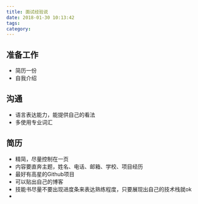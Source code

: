 ```yaml
---
title: 面试经验说
date: 2018-01-30 10:13:42
tags:
category:
---
```

## 准备工作
 - 简历一份
 - 自我介绍

## 沟通
 - 语言表达能力，能提供自己的看法
 - 多使用专业词汇

## 简历
 - 精简，尽量控制在一页
 - 内容要直奔主题，姓名、电话、邮箱、学校、项目经历
 - 最好有高星的Github项目
 - 可以贴出自己的博客
 - 技能书尽量不要出现进度条来表达熟练程度，只要展现出自己的技术栈就ok
 - 

